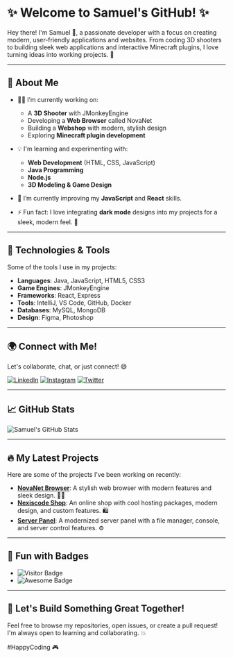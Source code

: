 # ✨ Welcome to Samuel's GitHub! ✨

Hey there! I'm Samuel 👋, a passionate developer with a focus on creating modern, user-friendly applications and websites. From coding 3D shooters to building sleek web applications and interactive Minecraft plugins, I love turning ideas into working projects. 🚀

---

## 🚀 About Me

- 👨‍💻 I’m currently working on:
  - A **3D Shooter** with JMonkeyEngine
  - Developing a **Web Browser** called NovaNet
  - Building a **Webshop** with modern, stylish design
  - Exploring **Minecraft plugin development**
  
- 💡 I'm learning and experimenting with:
  - **Web Development** (HTML, CSS, JavaScript)
  - **Java Programming**
  - **Node.js**
  - **3D Modeling & Game Design**

- 🌱 I’m currently improving my **JavaScript** and **React** skills.

- ⚡ Fun fact: I love integrating **dark mode** designs into my projects for a sleek, modern feel. 🌙

---

## 🔧 Technologies & Tools

Some of the tools I use in my projects:

- **Languages**: Java, JavaScript, HTML5, CSS3
- **Game Engines**: JMonkeyEngine
- **Frameworks**: React, Express
- **Tools**: IntelliJ, VS Code, GitHub, Docker
- **Databases**: MySQL, MongoDB
- **Design**: Figma, Photoshop

---

## 🌍 Connect with Me!

Let's collaborate, chat, or just connect! 😄

[![LinkedIn](https://img.shields.io/badge/LinkedIn-blue?style=flat&logo=linkedin&logoColor=white)](https://www.linkedin.com)
[![Instagram](https://img.shields.io/badge/Instagram-purple?style=flat&logo=instagram&logoColor=white)](https://www.instagram.com)
[![Twitter](https://img.shields.io/badge/Twitter-lightblue?style=flat&logo=twitter&logoColor=white)](https://twitter.com)

---

## 📈 GitHub Stats

![Samuel's GitHub Stats](https://github-readme-stats.vercel.app/api?username=samuel&show_icons=true&theme=radical&hide_title=true&count_private=true)

---

## 🔥 My Latest Projects

Here are some of the projects I've been working on recently:

- **[NovaNet Browser](https://github.com/samuel/NovaNet)**: A stylish web browser with modern features and sleek design. 🧑‍💻
- **[Nexiscode Shop](https://github.com/samuel/NexiscodeShop)**: An online shop with cool hosting packages, modern design, and custom features. 🛍️
- **[Server Panel](https://github.com/samuel/ServerPanel)**: A modernized server panel with a file manager, console, and server control features. ⚙️

---

## 🚨 Fun with Badges

- ![Visitor Badge](https://visitor-badge.laobi.icu/badge?page_id=samuel.visitor)
- ![Awesome Badge](https://img.shields.io/badge/Awesome%20Projects-%F0%9F%A4%9D-blue)
  
---

## 💬 Let's Build Something Great Together!

Feel free to browse my repositories, open issues, or create a pull request! I'm always open to learning and collaborating. 💥

#HappyCoding 🎮
